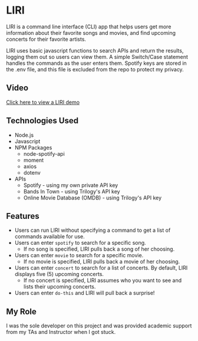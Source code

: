 # LIRI
LIRI is a command line interface (CLI) app that helps users get more information about their favorite songs and movies, and find upcoming concerts for their favorite artists. 

LIRI uses basic javascript functions to search APIs and return the results, logging them out so users can view them. A simple Switch/Case statement handles the commands as the user enters them. Spotify keys are stored in the .env file, and this file is excluded from the repo to protect my privacy. 

## Video
[Click here to view a LIRI demo](https://embed.vidyard.com/share/Ct1gXwxqLqhpgtaSSh1wvt? "Named link title") 

## Technologies Used
* Node.js
* Javascript 
* NPM Packages 
    * node-spotify-api
    * moment 
    * axios
    * dotenv
* APIs 
    * Spotify - using my own private API key
    * Bands In Town - using Trilogy's API key 
    * Online Movie Database (OMDB) - using Trilogy's API key 

## Features 
* Users can run LIRI without specifying a command to get a list of commands available for use. 
* Users can enter `spotify` to search for a specific song. 
    * If no song is specified, LIRI pulls back a song of her choosing. 
* Users can enter `movie` to search for a specific movie. 
    * If no movie is specified, LIRI pulls back a movie of her choosing. 
* Users can enter `concert` to search for a list of concerts. By default, LIRI displays five (5) upcoming concerts. 
    * If no concert is specified, LIRI assumes who you want to see and lists their upcoming concerts. 
* Users can enter `do-this` and LIRI will pull back a surprise! 

## My Role 
I was the sole developer on this project and was provided academic support from my TAs and Instructor when I got stuck. 